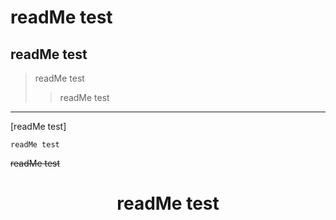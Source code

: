 # readMe test
## readMe test

>readMe test
>>readMe test

---

[readMe test]

```
readMe test
```

~~readMe test~~

<h1 align="center">readMe test</h1>
